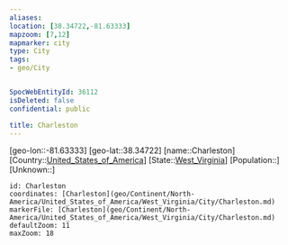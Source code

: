 ```yaml
---
aliases: 
location: [38.34722,-81.63333]
mapzoom: [7,12] 
mapmarker: city 
type: City
tags:
- geo/City


SpocWebEntityId: 36112
isDeleted: false
confidential: public

title: Charleston
---
```

[geo-lon::-81.63333]
[geo-lat::38.34722]
[name::Charleston]
[Country::[United_States_of_America](geo/Continent/North-America/United_States_of_America.md)]
[State::[West_Virginia](geo/Continent/North-America/United_States_of_America/West_Virginia.md)]
[Population::]
[Unknown::]


```leaflet
id: Charleston
coordinates: [Charleston](geo/Continent/North-America/United_States_of_America/West_Virginia/City/Charleston.md)
markerFile: [Charleston](geo/Continent/North-America/United_States_of_America/West_Virginia/City/Charleston.md)
defaultZoom: 11 
maxZoom: 18
```


